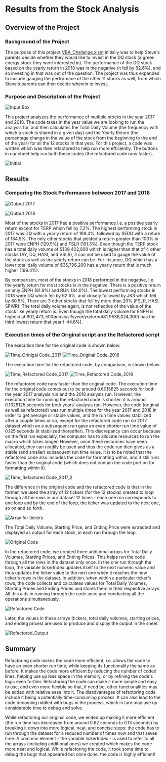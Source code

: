 # Results from the Stock Analysis

## Overview of the Project
### Background of the Project
The purpose of this project [VBA_Challenge.xlsm](https://github.com/SohaT7/Stock-Analysis/blob/main/VBA_Challenge.xlsm) initially was to help Steve's parents decide whether they would like to invest in the DQ stock (a green energy stock they were interested in). The performance of the DQ stock based on the yearly return in 2018 was in the negative (it fell by 62.6%), and so investing in that was out of the question. The project was thus expanded to include gauging the performace of the other 11 stocks as well, from which Steve's parents can then decide wherein to invest. 
### Purpose and Description of the Project
![Input Box](https://github.com/SohaT7/Stock-Analysis/blob/main/InputBox_YearValue.png)

This project analyzes the performance of multiple stocks in the year 2017 and 2018. The code takes in the year value we are looking to run the analysis for, and then calculates the Total Daily Volume (the frequency with which a stock is shared in a given day) and the Yearly Return (the percentage change in the value of the stock from the beginning to the end of the year) for all the 12 stocks in that year. 
For this project, a code was written which was then refactored to help run more efficiently. The buttons in our sheet help run both these codes (the refactored code runs faster).

![Initial](https://github.com/SohaT7/Stock-Analysis/blob/main/Initial.png)

## Results
### Comparing the Stock Performance between 2017 and 2018
![Output 2017](https://github.com/SohaT7/Stock-Analysis/blob/main/Output_OriginalCode_2017.png)

![Output 2018](https://github.com/SohaT7/Stock-Analysis/blob/main/Output_OriginalCode_2018.png)

Most of the stocks in 2017 had a positive performance i.e. a positive yearly return except for TERP which fell by 7.2%. The highest performing stock in 2017 was DQ with a yearly return of 199.4%, followed by SEDG with a return of 184.5%. The only other stocks that yielded a return greater than 100% in 2017 were ENPH (129.5%) and FSLR (101.3%). Even though the TERP stock has a total daily volume of $139,402,800 which is higher than that of 4 other stocks (AY, DQ, HASI, and VSLR), it can not be used to gauge the value of the stock as well as the yearly return can be. For instance, DQ which has a lower total daily volume of $35,796,200 has a yearly return that is much higher (199.4%).

By comparison, most of the stocks in 2018 performed in the negative, i.e. the yearly return for most stocks is in the negative. There is a positive return on only ENPH (81.9%) and RUN (84.0%). The lowest performing stocks in 2018 were DQ which fell by 62.6%, and closely followed by JKS which fell by 60.5%. There are 3 other stocks that fell by more than 20% (FSLR, HASI, SPWR). The total daily volume again, is not reflective of the value of the stock like yearly return is. Even though the total daily volume for ENPH is highest at $607,473,500 and so is its yearly return at 81.9%, this pattern does not follow for other stocks: the stock with the second highest total daily volume SPWR ($538,024,300) has the third lowest return that year (-44.6%). 

### Execution times of the Original script and the Refactored script
The execution time for the original code is shown below:

![Time_Orinigal Code_2017](https://github.com/SohaT7/Stock-Analysis/blob/main/ElapseTime_OriginalCode_2017.png)
![Time_Original Code_2018](https://github.com/SohaT7/Stock-Analysis/blob/main/ElapseTime_OriginalCode_2018.png)

The execution time for the refactored code, by comparison, is shown below:

![Time_Refactored Code_2017](https://github.com/SohaT7/Stock-Analysis/blob/main/VBA_Challenge_2017.png)
![Time_Refactored Code_2018](https://github.com/SohaT7/Stock-Analysis/blob/main/VBA_Challenge_2018.png)

The refactored code runs faster than the original code. The execution time for the original code comes out to be around 0.6015625 seconds for both the year 2017 analysis run and the 2018 analysis run. However, the execution time for running the refactored code is shorter: it is around 0.1328125 seconds for both years' analysis run. However, the code (original as well as refactored) was run multiple times for the year 2017 and 2018 in order to get average or stable values, and the run time values stabilized after a couple times or so, except for the refactored code run on 2017 dataset which on a subsequent run gave an even shorter run time value of 0.125 seconds (it stabilized thereafter). This discrepancy can occur because on the first run especially, the computer has to allocate resources to run the macro which takes longer. However, once these resources have been allocated, they can readily be used and thus the code run then gives us a stable (and smaller) subsequent run time value. It is to be noted that the refactored code also includes the code for formatting within, and it still runs faster than the original code (which does not contain the code portion for formatting within it).

![Time_Refactored Code_2017_2](https://github.com/SohaT7/Stock-Analysis/blob/main/ElapseTime_RefactoredCode_2017_2.png)

The difference in the original code and the refactored code is that in the former, we used the array of 12 tickers (for the 12 stocks) created to loop through all the rows in our dataset 12 times - each one run corresponds to one loop and by the end of the loop, the ticker was updated to the next one, so on and so forth. 

![Array for tickers](https://github.com/SohaT7/Stock-Analysis/blob/main/Code_Initializing%20Array.png)

The Total Daily Volume, Starting Price, and Ending Price were extracted and displayed as output for each stock, in each run through the loop. 

![Original Code](https://github.com/SohaT7/Stock-Analysis/blob/main/Code_Original%20Code.png)

In the refactored code, we created three additional arrays for Total Daily Volumes, Starting Prices, and Ending Prices. This helps run the code through all the rows in the dataset only once. In the one run through the loop, the variable tickerIndex updates itself to the next numeric value and thus updates the ticker value to the next one when it reaches the new ticker's rows in the dataset. In addition, when within a particular ticker's rows, the code collects and calculates values for Total Daily Volumes, Starting Prices and Ending Prices and stores them in their respective arrays. All this aids in running through the code once and conducting all the operations simultaneously. 

![Refactored Code](https://github.com/SohaT7/Stock-Analysis/blob/main/Code_Refactored%20Code.png)

Later, the values in these arrays (tickers, total daily volumes, starting prices, and ending prices) are used to produce and display the output in the sheet. 

![Refactored_Output](https://github.com/SohaT7/Stock-Analysis/blob/main/Code_Refactored_Output%20Arrays.png)

## Summary
Refactoring code makes the code more efficient, i.e. allows the code to have an even shorter run time, while keeping its functionality the same as before. It makes the code more efficient by reducing the number of coded lines, helping use up less space in the memory, or by refining the code's logic even further. Refactoring the code can make it more simple and easy to use, and even more flexible so that, if need be, other functionalities may be added with relative ease into it. The disadvantages of refactoring code include it being a potentially time-consuming process. It can also lead to the code becoming riddled with bugs in the process, which in turn may use up considerable time to debug and solve. 

While refactoring our original code, we ended up making it more efficient (the run time has decreased from around 0.62 seconds to 0.13 seconds) by breaking it down into more logical, neat, and concise steps: the code has to run through the dataset for a reduced number of times now and that saves time. A common element - the variable tickerIndex - is used to refer to all the arrays (including additional ones) we created which makes the code more neat and logical. While refactoring the code, it took some time to debug the bugs that appeared but once done, the code is highly efficient! 

